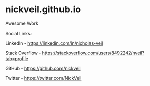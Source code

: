# nickveil.github.io
Awesome Work

Social Links:

LinkedIn - https://linkedin.com/in/nicholas-veil

Stack Overflow - https://stackoverflow.com/users/8492242/nveil?tab=profile

GitHub - https://github.com/nickveil

Twitter - https://twitter.com/NickVeil

